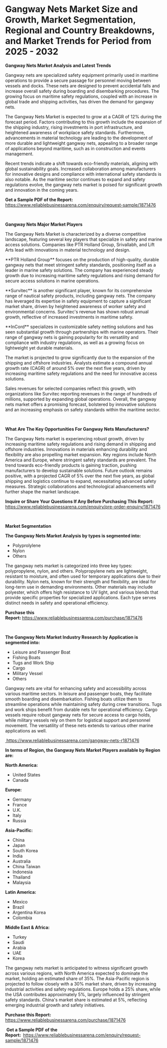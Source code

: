 <p><h1>Gangway Nets Market Size and Growth, Market Segmentation, Regional and Country Breakdowns, and Market Trends for Period from 2025 -  2032</h1></p><p><strong>Gangway Nets Market Analysis and Latest Trends</strong></p>
<p><p>Gangway nets are specialized safety equipment primarily used in maritime operations to provide a secure passage for personnel moving between vessels and docks. These nets are designed to prevent accidental falls and increase overall safety during boarding and disembarking procedures. The growing focus on maritime safety regulations, coupled with an increase in global trade and shipping activities, has driven the demand for gangway nets.</p><p>The Gangway Nets Market is expected to grow at a CAGR of 12% during the forecast period. Factors contributing to this growth include the expansion of the shipping industry, rising investments in port infrastructure, and heightened awareness of workplace safety standards. Furthermore, advancements in material technology are leading to the development of more durable and lightweight gangway nets, appealing to a broader range of applications beyond maritime, such as in construction and events management.</p><p>Recent trends indicate a shift towards eco-friendly materials, aligning with global sustainability goals. Increased collaboration among manufacturers for innovative designs and compliance with international safety standards is also notable. As the maritime sector continues to expand and safety regulations evolve, the gangway nets market is poised for significant growth and innovation in the coming years.</p></p>
<p><strong>Get a Sample PDF of the Report:&nbsp;</strong> <a href="https://www.reliablebusinessarena.com/enquiry/request-sample/1871476?utm_campaign=3565&utm_medium=2&utm_source=Github&utm_content=ia&utm_term=16042025&utm_id=gangway-nets">https://www.reliablebusinessarena.com/enquiry/request-sample/1871476</a></p>
<p>&nbsp;</p>
<p><strong>Gangway Nets Major Market Players</strong></p>
<p><p>The Gangway Nets Market is characterized by a diverse competitive landscape, featuring several key players that specialize in safety and marine access solutions. Companies like PTR Holland Group, Srivallabh, and Lift Arts lead with innovations in material technology and design. </p><p>**PTR Holland Group** focuses on the production of high-quality, durable gangway nets that meet stringent safety standards, positioning itself as a leader in marine safety solutions. The company has experienced steady growth due to increasing maritime safety regulations and rising demand for secure access solutions in marine operations.</p><p>**Survitec** is another significant player, known for its comprehensive range of nautical safety products, including gangway nets. The company has leveraged its expertise in safety equipment to capture a significant market share, driven by heightened awareness of worker safety and environmental concerns. Survitec's revenue has shown robust annual growth, reflective of increased investments in maritime safety.</p><p>**InCord** specializes in customizable safety netting solutions and has seen substantial growth through partnerships with marine operators. Their range of gangway nets is gaining popularity for its versatility and compliance with industry regulations, as well as a growing focus on lightweight yet durable materials.</p><p>The market is projected to grow significantly due to the expansion of the shipping and offshore industries. Analysts estimate a compound annual growth rate (CAGR) of around 5% over the next five years, driven by increasing maritime safety regulations and the need for innovative access solutions. </p><p>Sales revenues for selected companies reflect this growth, with organizations like Survitec reporting revenues in the range of hundreds of millions, supported by expanding global operations. Overall, the gangway nets market offers a promising forecast, bolstered by innovative solutions and an increasing emphasis on safety standards within the maritime sector.</p></p>
<p>&nbsp;</p>
<p><strong>What Are The Key Opportunities For Gangway Nets Manufacturers?</strong></p>
<p><p>The Gangway Nets market is experiencing robust growth, driven by increasing maritime safety regulations and rising demand in shipping and offshore industries. Innovations in materials enhancing durability and flexibility are also propelling market expansion. Key regions include North America and Europe, where stringent safety standards are prevalent. The trend towards eco-friendly products is gaining traction, pushing manufacturers to develop sustainable solutions. Future outlook remains positive, with a projected CAGR of 5% over the next five years, as global shipping and logistics continue to expand, necessitating advanced safety measures. Strategic collaborations and technological advancements will further shape the market landscape.</p></p>
<p><strong>Inquire or Share Your Questions If Any Before Purchasing This Report:</strong> <a href="https://www.reliablebusinessarena.com/enquiry/pre-order-enquiry/1871476?utm_campaign=3565&utm_medium=2&utm_source=Github&utm_content=ia&utm_term=16042025&utm_id=gangway-nets">https://www.reliablebusinessarena.com/enquiry/pre-order-enquiry/1871476</a></p>
<p>&nbsp;</p>
<p><strong>Market Segmentation</strong></p>
<p><strong>The Gangway Nets Market Analysis by types is segmented into:</strong></p>
<p><ul><li>Polyprolylene</li><li>Nylon</li><li>Others</li></ul></p>
<p><p>The gangway nets market is categorized into three key types: polypropylene, nylon, and others. Polypropylene nets are lightweight, resistant to moisture, and often used for temporary applications due to their durability. Nylon nets, known for their strength and flexibility, are ideal for long-term use in demanding environments. Other materials may include polyester, which offers high resistance to UV light, and various blends that provide specific properties for specialized applications. Each type serves distinct needs in safety and operational efficiency.</p></p>
<p><strong>Purchase this Report:&nbsp;</strong><a href="https://www.reliablebusinessarena.com/purchase/1871476?utm_campaign=3565&utm_medium=2&utm_source=Github&utm_content=ia&utm_term=16042025&utm_id=gangway-nets">https://www.reliablebusinessarena.com/purchase/1871476</a></p>
<p>&nbsp;</p>
<p><strong>The Gangway Nets Market Industry Research by Application is segmented into:</strong></p>
<p><ul><li>Leisure and Passenger Boat</li><li>Fishing Boats</li><li>Tugs and Work Ship</li><li>Cargo</li><li>Military Vessel</li><li>Others</li></ul></p>
<p><p>Gangway nets are vital for enhancing safety and accessibility across various maritime sectors. In leisure and passenger boats, they facilitate smooth boarding and disembarkation. Fishing boats utilize them to streamline operations while maintaining safety during crew transitions. Tugs and work ships benefit from durable nets for operational efficiency. Cargo vessels require robust gangway nets for secure access to cargo holds, while military vessels rely on them for logistical support and personnel movement. The versatility of these nets extends to various other marine applications as well.</p></p>
<p><a href="https://www.reliablebusinessarena.com/gangway-nets-r1871476?utm_campaign=3565&utm_medium=2&utm_source=Github&utm_content=ia&utm_term=16042025&utm_id=gangway-nets">&nbsp;https://www.reliablebusinessarena.com/gangway-nets-r1871476</a></p>
<p><strong>In terms of Region, the Gangway Nets Market Players available by Region are:</strong></p>
<p>
    <p> <strong> North America: </strong>
        <ul>
            <li>United States</li>
            <li>Canada</li>
        </ul>
        </p> 
    <p> <strong> Europe: </strong>
        <ul>
            <li>Germany</li>
            <li>France</li>
            <li>U.K.</li>
            <li>Italy</li>
            <li>Russia</li>
        </ul>
        </p> 
    <p> <strong> Asia-Pacific: </strong>
        <ul>
            <li>China</li>
            <li>Japan</li>
            <li>South Korea</li>
            <li>India</li>
            <li>Australia</li>
            <li>China Taiwan</li>
            <li>Indonesia</li>
            <li>Thailand</li>
            <li>Malaysia</li>
        </ul>
        </p> 
    <p> <strong> Latin America: </strong>
        <ul>
            <li>Mexico</li>
            <li>Brazil</li>
            <li>Argentina Korea</li>
            <li>Colombia</li>
        </ul>
        </p> 
    <p> <strong> Middle East & Africa: </strong>
        <ul>
            <li>Turkey</li>
            <li>Saudi</li>
            <li>Arabia</li>
            <li>UAE</li>
            <li>Korea</li>
        </ul>
    </p>
    </p>
<p><p>The gangway nets market is anticipated to witness significant growth across various regions, with North America expected to dominate the market, holding an estimated share of 35%. The Asia-Pacific region is projected to follow closely with a 30% market share, driven by increasing industrial activities and safety regulations. Europe holds a 25% share, while the USA contributes approximately 5%, largely influenced by stringent safety standards. China's market share is estimated at 5%, reflecting emerging industrial growth and safety initiatives.</p></p>
<p><strong>Purchase this Report: </strong><a href="https://www.reliablebusinessarena.com/purchase/1871476?utm_campaign=3565&utm_medium=2&utm_source=Github&utm_content=ia&utm_term=16042025&utm_id=gangway-nets">https://www.reliablebusinessarena.com/purchase/1871476</a></p>
<p>&nbsp;<strong>Get a Sample PDF of the Report:&nbsp;&nbsp;</strong><a href="https://www.reliablebusinessarena.com/enquiry/request-sample/1871476?utm_campaign=3565&utm_medium=2&utm_source=Github&utm_content=ia&utm_term=16042025&utm_id=gangway-nets">https://www.reliablebusinessarena.com/enquiry/request-sample/1871476</a></p>
<p><strong></strong></p>
<p><p></p><p></p><p></p></p>